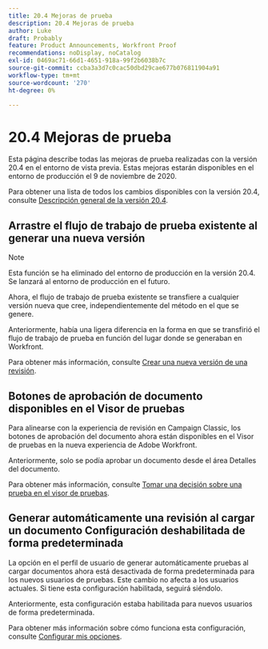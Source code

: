 ```yaml
---
title: 20.4 Mejoras de prueba
description: 20.4 Mejoras de prueba
author: Luke
draft: Probably
feature: Product Announcements, Workfront Proof
recommendations: noDisplay, noCatalog
exl-id: 0469ac71-66d1-4651-918a-99f2b6038b7c
source-git-commit: ccba3a3d7c0cac50dbd29cae677b076811904a91
workflow-type: tm+mt
source-wordcount: '270'
ht-degree: 0%

---
```


# 20.4 Mejoras de prueba

Esta página describe todas las mejoras de prueba realizadas con la versión 20.4 en el entorno de vista previa. Estas mejoras estarán disponibles en el entorno de producción el 9 de noviembre de 2020.

Para obtener una lista de todos los cambios disponibles con la versión 20.4, consulte [Descripción general de la versión 20.4](../../../product-announcements/product-releases/20.4-release-activity/20-4-release-overview.md).

## Arrastre el flujo de trabajo de prueba existente al generar una nueva versión

>[!NOTE]
>
>Esta función se ha eliminado del entorno de producción en la versión 20.4. Se lanzará al entorno de producción en el futuro.

Ahora, el flujo de trabajo de prueba existente se transfiere a cualquier versión nueva que cree, independientemente del método en el que se genere.

Anteriormente, había una ligera diferencia en la forma en que se transfirió el flujo de trabajo de prueba en función del lugar donde se generaban en Workfront.

Para obtener más información, consulte [Crear una nueva versión de una revisión](../../../review-and-approve-work/proofing/managing-proofs-within-workfront/create-new-proof-version.md).

## Botones de aprobación de documento disponibles en el Visor de pruebas

Para alinearse con la experiencia de revisión en Campaign Classic, los botones de aprobación del documento ahora están disponibles en el Visor de pruebas en la nueva experiencia de Adobe Workfront.

Anteriormente, solo se podía aprobar un documento desde el área Detalles del documento.

Para obtener más información, consulte [Tomar una decisión sobre una prueba en el visor de pruebas](../../../review-and-approve-work/proofing/reviewing-proofs-within-workfront/make-a-decision-on-a-proof/make-decisions-on-proof.md).

## Generar automáticamente una revisión al cargar un documento Configuración deshabilitada de forma predeterminada

La opción en el perfil de usuario de generar automáticamente pruebas al cargar documentos ahora está desactivada de forma predeterminada para los nuevos usuarios de pruebas. Este cambio no afecta a los usuarios actuales. Si tiene esta configuración habilitada, seguirá siéndolo.

Anteriormente, esta configuración estaba habilitada para nuevos usuarios de forma predeterminada.

Para obtener más información sobre cómo funciona esta configuración, consulte [Configurar mis opciones](../../../workfront-basics/manage-your-account-and-profile/configuring-your-user-profile/configure-my-settings.md).
